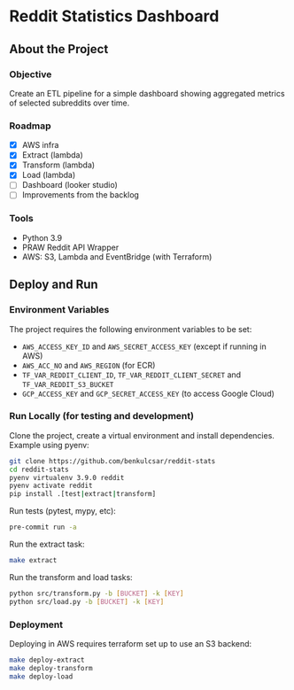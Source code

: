 # Reddit Statistics Dashboard

## About the Project

### Objective

Create an ETL pipeline for a simple dashboard showing aggregated metrics of selected subreddits over time.

### Roadmap

* [x] AWS infra
* [x] Extract (lambda)
* [X] Transform (lambda)
* [X] Load (lambda)
* [ ] Dashboard (looker studio)
* [ ] Improvements from the backlog

### Tools

- Python 3.9
- PRAW Reddit API Wrapper
- AWS: S3, Lambda and EventBridge (with Terraform)

## Deploy and Run

### Environment Variables

The project requires the following environment variables to be set:

- `AWS_ACCESS_KEY_ID` and `AWS_SECRET_ACCESS_KEY` (except if running in AWS)
- `AWS_ACC_NO` and `AWS_REGION` (for ECR)
- `TF_VAR_REDDIT_CLIENT_ID`, `TF_VAR_REDDIT_CLIENT_SECRET` and `TF_VAR_REDDIT_S3_BUCKET`
- `GCP_ACCESS_KEY` and `GCP_SECRET_ACCESS_KEY` (to access Google Cloud)

### Run Locally (for testing and development)

Clone the project, create a virtual environment and install dependencies. Example using pyenv:

```bash
git clone https://github.com/benkulcsar/reddit-stats
cd reddit-stats
pyenv virtualenv 3.9.0 reddit
pyenv activate reddit
pip install .[test|extract|transform]
```

Run tests (pytest, mypy, etc):

```bash
pre-commit run -a
```

Run the extract task:

```bash
make extract
```

Run the transform and load tasks:

```bash
python src/transform.py -b [BUCKET] -k [KEY]
python src/load.py -b [BUCKET] -k [KEY]
```

### Deployment

Deploying in AWS requires terraform set up to use an S3 backend:

```bash
make deploy-extract
make deploy-transform
make deploy-load
```

